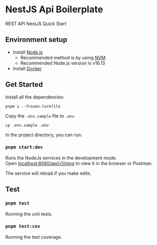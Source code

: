 # NestJS Api Boilerplate

REST API NestJS Quick Start

## Environment setup

 - Install [Node.js](https://nodejs.org/)
   - Recommended method is by using [NVM](https://github.com/creationix/nvm)
   - Recommended Node.js version is v16.13
 - Install [Docker](https://docs.docker.com/get-docker/)

## Get Started

Install all the dependencies:

```
pnpm i --frozen-lockfile
```

Copy the `.env.sample` file to `.env`

```
cp .env.sample .env
```

In the project directory, you can run:

### `pnpm start:dev`

Runs the NodeJs services in the development mode.\
Open [localhost:8080/api/v1/ping](http://localhost:8080/api/v1/ping) to view it in the browser or Postman.

The service will reload if you make edits.

## Test

### `pnpm test`

Running the unit tests.

### `pnpm test:cov`

Running the test coverage.
